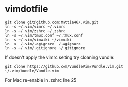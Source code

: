 # vimdotfile

```
git clone git@github.com:Mattia46/.vim.git
ln -s ~/.vim/vimrc ~/.vimrc
ln -s ~/.vim/zshrc ~/.zshrc
ln -s ~/.vim/tmux.conf ~/.tmux.conf
ln -s ~/.vim/vimwiki ~/vimwiki
ln -s ~/.vim/.agignore ~/.agignore
ln -s ~/.vim/.gitignore ~/.gitignore

```
If doesn't apply the vimrc setting try cloaning vundle:
```
git clone https://github.com/VundleVim/Vundle.vim.git ~/.vim/bundle/Vundle.vim
```
For Mac re-enable in .zshrc line 25
